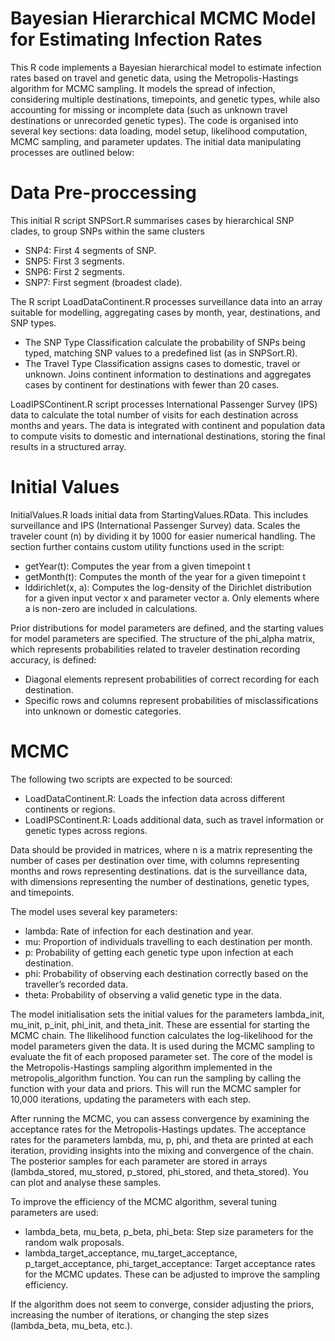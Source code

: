 # Bayesian Hierarchical MCMC Model for Estimating Infection Rates
This R code implements a Bayesian hierarchical model to estimate infection rates based on travel and genetic data, using the Metropolis-Hastings algorithm for MCMC sampling. It models the spread of infection, considering multiple destinations, timepoints, and genetic types, while also accounting for missing or incomplete data (such as unknown travel destinations or unrecorded genetic types). The code is organised into several key sections: data loading, model setup, likelihood computation, MCMC sampling, and parameter updates. The initial data manipulating processes are outlined below:

# Data Pre-proccessing 
This initial R script SNPSort.R summarises cases by hierarchical SNP clades, to group SNPs within the same clusters
- SNP4: First 4 segments of SNP.
- SNP5: First 3 segments.
- SNP6: First 2 segments.
- SNP7: First segment (broadest clade).

The R script LoadDataContinent.R processes surveillance data into an array suitable for modelling, aggregating cases by month, year, destinations, and SNP types.
- The SNP Type Classification calculate the probability of SNPs being typed, matching SNP values to a predefined list (as in SNPSort.R).
- The Travel Type Classification assigns cases to domestic, travel or unknown. Joins continent information to destinations and aggregates cases by continent for destinations with fewer than 20 cases.

LoadIPSContinent.R script processes International Passenger Survey (IPS) data to calculate the total number of visits for each destination across months and years. The data is integrated with continent and population data to compute visits to domestic and international destinations, storing the final results in a structured array.

# Initial Values
InitialValues.R loads initial data from StartingValues.RData. This includes surveillance and IPS (International Passenger Survey) data.
Scales the traveler count (n) by dividing it by 1000 for easier numerical handling. The section further contains custom utility functions used in the script:
- getYear(t): Computes the year from a given timepoint t
- getMonth(t): Computes the month of the year for a given timepoint t
- lddirichlet(x, a): Computes the log-density of the Dirichlet distribution for a given input vector x and parameter vector a. Only elements where a is non-zero are included in calculations.

Prior distributions for model parameters are defined, and the starting values for model parameters are specified. The structure of the phi_alpha matrix, which represents probabilities related to traveler destination recording accuracy, is defined:
- Diagonal elements represent probabilities of correct recording for each destination.
- Specific rows and columns represent probabilities of misclassifications into unknown or domestic categories.

# MCMC

The following two scripts are expected to be sourced:
- LoadDataContinent.R: Loads the infection data across different continents or regions.
- LoadIPSContinent.R: Loads additional data, such as travel information or genetic types across regions.

Data should be provided in matrices, where n is a matrix representing the number of cases per destination over time, with columns representing months and rows representing destinations. dat is the surveillance data,  with dimensions representing the number of destinations, genetic types, and timepoints.

The model uses several key parameters:
- lambda: Rate of infection for each destination and year.
- mu: Proportion of individuals travelling to each destination per month.
- p: Probability of getting each genetic type upon infection at each destination.
- phi: Probability of observing each destination correctly based on the traveller’s recorded data.
- theta: Probability of observing a valid genetic type in the data.

The model initialisation sets the initial values for the parameters lambda_init, mu_init, p_init, phi_init, and theta_init. These are essential for starting the MCMC chain. The llikelihood function calculates the log-likelihood for the model parameters given the data. It is used during the MCMC sampling to evaluate the fit of each proposed parameter set. The core of the model is the Metropolis-Hastings sampling algorithm implemented in the metropolis_algorithm function. You can run the sampling by calling the function with your data and priors. This will run the MCMC sampler for 10,000 iterations, updating the parameters with each step.

After running the MCMC, you can assess convergence by examining the acceptance rates for the Metropolis-Hastings updates. The acceptance rates for the parameters lambda, mu, p, phi, and theta are printed at each iteration, providing insights into the mixing and convergence of the chain. The posterior samples for each parameter are stored in arrays (lambda_stored, mu_stored, p_stored, phi_stored, and theta_stored). You can plot and analyse these samples.

To improve the efficiency of the MCMC algorithm, several tuning parameters are used:
- lambda_beta, mu_beta, p_beta, phi_beta: Step size parameters for the random walk proposals.
- lambda_target_acceptance, mu_target_acceptance, p_target_acceptance, phi_target_acceptance: Target acceptance rates for the MCMC updates. These can be adjusted to improve the sampling efficiency.

If the algorithm does not seem to converge, consider adjusting the priors, increasing the number of iterations, or changing the step sizes (lambda_beta, mu_beta, etc.).
